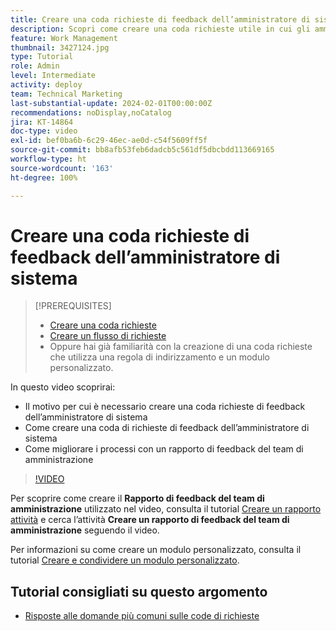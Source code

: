 ```yaml
---
title: Creare una coda richieste di feedback dell’amministratore di sistema
description: Scopri come creare una coda richieste utile in cui gli amministratori possono ottenere feedback su flussi di lavoro e processi.
feature: Work Management
thumbnail: 3427124.jpg
type: Tutorial
role: Admin
level: Intermediate
activity: deploy
team: Technical Marketing
last-substantial-update: 2024-02-01T00:00:00Z
recommendations: noDisplay,noCatalog
jira: KT-14864
doc-type: video
exl-id: bef0ba6b-6c29-46ec-ae0d-c54f5609ff5f
source-git-commit: bb8afb53feb6dadcb5c561df5dbcbdd113669165
workflow-type: ht
source-wordcount: '163'
ht-degree: 100%

---
```


# Creare una coda richieste di feedback dell’amministratore di sistema

>[!PREREQUISITES]
>
>* [Creare una coda richieste](https://experienceleague.adobe.com/docs/workfront-learn/tutorials-workfront/manage-work/request-queues/create-a-request-queue.html?lang=it)
>* [Creare un flusso di richieste](https://experienceleague.adobe.com/docs/workfront-learn/tutorials-workfront/manage-work/request-queues/create-a-request-flow.html?lang=it)
>* Oppure hai già familiarità con la creazione di una coda richieste che utilizza una regola di indirizzamento e un modulo personalizzato.


In questo video scoprirai:

* Il motivo per cui è necessario creare una coda richieste di feedback dell’amministratore di sistema
* Come creare una coda di richieste di feedback dell’amministratore di sistema
* Come migliorare i processi con un rapporto di feedback del team di amministrazione

>[!VIDEO](https://video.tv.adobe.com/v/3427124/?quality=12&learn=on)

Per scoprire come creare il **Rapporto di feedback del team di amministrazione** utilizzato nel video, consulta il tutorial [Creare un rapporto attività](https://experienceleague.adobe.com/docs/workfront-learn/tutorials-workfront/reporting/basic-reporting/create-a-task-report.html?lang=it) e cerca l’attività **Creare un rapporto di feedback del team di amministrazione** seguendo il video.

Per informazioni su come creare un modulo personalizzato, consulta il tutorial [Creare e condividere un modulo personalizzato](https://experienceleague.adobe.com/docs/workfront-learn/tutorials-workfront/custom-data/custom-forms/custom-forms-creating-and-sharing-a-custom-form.html?lang=it).

## Tutorial consigliati su questo argomento

* [Risposte alle domande più comuni sulle code di richieste](/help/manage-work/request-queues/request-queue-faq.md)
